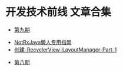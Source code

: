 # 开发技术前线 文章合集

* [第九期](issue-9/readme.md)
 - [NotRxJava懒人专用指南](issue-9/NotRxJava懒人专用指南.md)
 - [创建-RecyclerView-LayoutManager-Part-1](issue-9/创建-RecyclerView-LayoutManager-Part-1.md)
* [第八期](issue-8/readme.md)